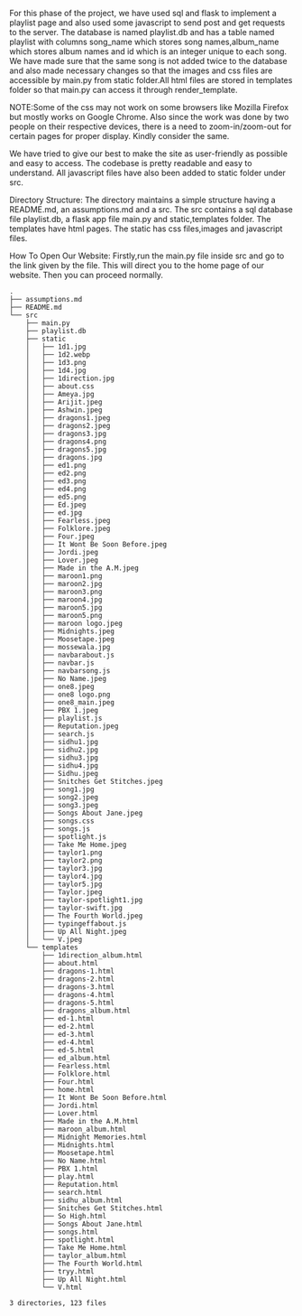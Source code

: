 For this phase of the project, we have used sql and flask to implement a playlist page and also used some javascript to send post and get requests to the server. The database is named playlist.db and has a table named playlist with columns song_name which stores song names,album_name which stores album names and id which is an integer unique to each song. We have made sure that the same song is not added twice to the database and also made necessary changes so that the images and css files are accessible by main.py from static folder.All html files are stored in templates folder so that main.py can access it through render_template.


NOTE:Some of the css may not work on some browsers like Mozilla Firefox but mostly works on Google Chrome. Also since the work was done by two people on their respective devices, there is a need to zoom-in/zoom-out for certain pages for proper display. Kindly consider the same.


We have tried to give our best to make the site as user-friendly as possible and easy to access. The codebase is pretty readable and easy to understand. All javascript files have also been added to static folder under src.


Directory Structure:
The directory maintains a simple structure having a README.md, an assumptions.md and a src. The src contains a sql database file playlist.db, a flask app file main.py and static,templates folder.
The templates have html pages. The static has css files,images and javascript files.


How To Open Our Website:
Firstly,run the main.py file inside src and go to the link given by the file. This will direct you to the home page of our website. Then you can proceed normally.


```
.
├── assumptions.md
├── README.md
└── src
    ├── main.py
    ├── playlist.db
    ├── static
    │   ├── 1d1.jpg
    │   ├── 1d2.webp
    │   ├── 1d3.png
    │   ├── 1d4.jpg
    │   ├── 1direction.jpg
    │   ├── about.css
    │   ├── Ameya.jpg
    │   ├── Arijit.jpeg
    │   ├── Ashwin.jpeg
    │   ├── dragons1.jpeg
    │   ├── dragons2.jpeg
    │   ├── dragons3.jpg
    │   ├── dragons4.png
    │   ├── dragons5.jpg
    │   ├── dragons.jpg
    │   ├── ed1.png
    │   ├── ed2.png
    │   ├── ed3.png
    │   ├── ed4.png
    │   ├── ed5.png
    │   ├── Ed.jpeg
    │   ├── ed.jpg
    │   ├── Fearless.jpeg
    │   ├── Folklore.jpeg
    │   ├── Four.jpeg
    │   ├── It Wont Be Soon Before.jpeg
    │   ├── Jordi.jpeg
    │   ├── Lover.jpeg
    │   ├── Made in the A.M.jpeg
    │   ├── maroon1.png
    │   ├── maroon2.jpg
    │   ├── maroon3.png
    │   ├── maroon4.jpg
    │   ├── maroon5.jpg
    │   ├── maroon5.png
    │   ├── maroon logo.jpeg
    │   ├── Midnights.jpeg
    │   ├── Moosetape.jpeg
    │   ├── mossewala.jpg
    │   ├── navbarabout.js
    │   ├── navbar.js
    │   ├── navbarsong.js
    │   ├── No Name.jpeg
    │   ├── one8.jpeg
    │   ├── one8 logo.png
    │   ├── one8_main.jpeg
    │   ├── PBX 1.jpeg
    │   ├── playlist.js
    │   ├── Reputation.jpeg
    │   ├── search.js
    │   ├── sidhu1.jpg
    │   ├── sidhu2.jpg
    │   ├── sidhu3.jpg
    │   ├── sidhu4.jpg
    │   ├── Sidhu.jpeg
    │   ├── Snitches Get Stitches.jpeg
    │   ├── song1.jpg
    │   ├── song2.jpeg
    │   ├── song3.jpeg
    │   ├── Songs About Jane.jpeg
    │   ├── songs.css
    │   ├── songs.js
    │   ├── spotlight.js
    │   ├── Take Me Home.jpeg
    │   ├── taylor1.png
    │   ├── taylor2.png
    │   ├── taylor3.jpg
    │   ├── taylor4.jpg
    │   ├── taylor5.jpg
    │   ├── Taylor.jpeg
    │   ├── taylor-spotlight1.jpg
    │   ├── taylor-swift.jpg
    │   ├── The Fourth World.jpeg
    │   ├── typingeffabout.js
    │   ├── Up All Night.jpeg
    │   └── V.jpeg
    └── templates
        ├── 1direction_album.html
        ├── about.html
        ├── dragons-1.html
        ├── dragons-2.html
        ├── dragons-3.html
        ├── dragons-4.html
        ├── dragons-5.html
        ├── dragons_album.html
        ├── ed-1.html
        ├── ed-2.html
        ├── ed-3.html
        ├── ed-4.html
        ├── ed-5.html
        ├── ed_album.html
        ├── Fearless.html
        ├── Folklore.html
        ├── Four.html
        ├── home.html
        ├── It Wont Be Soon Before.html
        ├── Jordi.html
        ├── Lover.html
        ├── Made in the A.M.html
        ├── maroon_album.html
        ├── Midnight Memories.html
        ├── Midnights.html
        ├── Moosetape.html
        ├── No Name.html
        ├── PBX 1.html
        ├── play.html
        ├── Reputation.html
        ├── search.html
        ├── sidhu_album.html
        ├── Snitches Get Stitches.html
        ├── So High.html
        ├── Songs About Jane.html
        ├── songs.html
        ├── spotlight.html
        ├── Take Me Home.html
        ├── taylor_album.html
        ├── The Fourth World.html
        ├── tryy.html
        ├── Up All Night.html
        └── V.html

3 directories, 123 files

```
